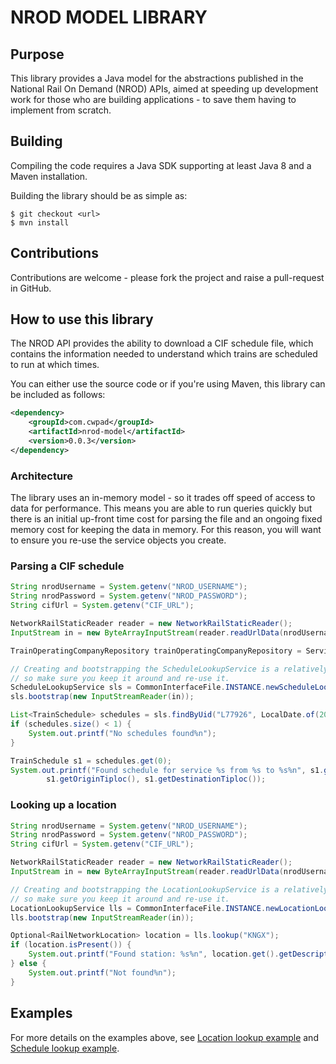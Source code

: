 # NROD MODEL LIBRARY

## Purpose

This library provides a Java model for the abstractions published in the 
National Rail On Demand (NROD) APIs, aimed at speeding up development work for
those who are building applications - to save them having to implement from
scratch.


## Building

Compiling the code requires a Java SDK supporting at least Java 8 and a
Maven installation.

Building the library should be as simple as:
```
$ git checkout <url>
$ mvn install
```

## Contributions

Contributions are welcome - please fork the project and raise a pull-request 
in GitHub.


## How to use this library

The NROD API provides the ability to download a CIF schedule file, which 
contains the information needed to understand which trains are scheduled to run
at which times.

You can either use the source code or if you're using Maven, this library can 
be included as follows:
```xml
<dependency>
    <groupId>com.cwpad</groupId>
    <artifactId>nrod-model</artifactId>
    <version>0.0.3</version>
</dependency>
```

### Architecture

The library uses an in-memory model - so it trades off speed of access to data
for performance. This means you are able to run queries quickly but there is an
initial up-front time cost for parsing the file and an ongoing fixed memory 
cost for keeping the data in memory. For this reason, you will want to ensure 
you re-use the service objects you create. 


### Parsing a CIF schedule

```java
String nrodUsername = System.getenv("NROD_USERNAME");
String nrodPassword = System.getenv("NROD_PASSWORD");
String cifUrl = System.getenv("CIF_URL");

NetworkRailStaticReader reader = new NetworkRailStaticReader();
InputStream in = new ByteArrayInputStream(reader.readUrlData(nrodUsername, nrodPassword, cifUrl));

TrainOperatingCompanyRepository trainOperatingCompanyRepository = Services.INSTANCE.newTrainOperatingCompanyRepository();

// Creating and bootstrapping the ScheduleLookupService is a relatively expensive operation:
// so make sure you keep it around and re-use it.
ScheduleLookupService sls = CommonInterfaceFile.INSTANCE.newScheduleLookupService(trainOperatingCompanyRepository);
sls.bootstrap(new InputStreamReader(in));

List<TrainSchedule> schedules = sls.findByUid("L77926", LocalDate.of(2022, 6, 1));
if (schedules.size() < 1) {
    System.out.printf("No schedules found%n");
}

TrainSchedule s1 = schedules.get(0);
System.out.printf("Found schedule for service %s from %s to %s%n", s1.getTrainIdentity(),
        s1.getOriginTiploc(), s1.getDestinationTiploc());
```

### Looking up a location

```java
String nrodUsername = System.getenv("NROD_USERNAME");
String nrodPassword = System.getenv("NROD_PASSWORD");
String cifUrl = System.getenv("CIF_URL");

NetworkRailStaticReader reader = new NetworkRailStaticReader();
InputStream in = new ByteArrayInputStream(reader.readUrlData(nrodUsername, nrodPassword, cifUrl));

// Creating and bootstrapping the LocationLookupService is a relatively expensive operation:
// so make sure you keep it around and re-use it.
LocationLookupService lls = CommonInterfaceFile.INSTANCE.newLocationLookupService();
lls.bootstrap(new InputStreamReader(in));

Optional<RailNetworkLocation> location = lls.lookup("KNGX");
if (location.isPresent()) {
    System.out.printf("Found station: %s%n", location.get().getDescription());
} else {
    System.out.printf("Not found%n");
}
```

## Examples

For more details on the examples above, see 
[Location lookup example](./src/test/java/examples/LocationLookupExample.java) and 
[Schedule lookup example](./src/test/java/examples/ScheduleLookupExample.java).